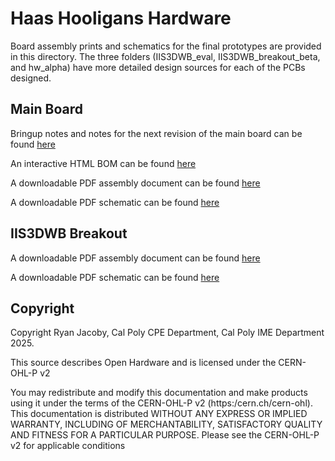 # Haas Hooligans Hardware

Board assembly prints and schematics for the final prototypes are provided in this directory. The three folders (IIS3DWB\_eval, IIS3DWB\_breakout\_beta, and hw\_alpha) have more detailed design sources for each of the PCBs designed.

## Main Board
Bringup notes and notes for the next revision of the main board can be found [here](https://github.com/Yexall/CPE-450.Capstone/blob/main/Hardware/hw_alpha/bringup_notes.md)

An interactive HTML BOM can be found [here](https://html-preview.github.io/?url=https://github.com/Yexall/CPE-450.Capstone/blob/main/Hardware/hw_alpha/bom/ibom.html)

A downloadable PDF assembly document can be found [here](https://github.com/Yexall/CPE-450.Capstone/blob/main/Hardware/hw_alpha/plots/hw_alpha__Assembly.pdf)

A downloadable PDF schematic can be found [here](https://github.com/Yexall/CPE-450.Capstone/blob/main/Hardware/hw_alpha/hw_alpha_schem.pdf)

## IIS3DWB Breakout
A downloadable PDF assembly document can be found [here](https://github.com/Yexall/CPE-450.Capstone/blob/main/Hardware/IIS3DWB_breakout_beta/plots/IIS3DWB_breakout_beta__Assembly.pdf)

A downloadable PDF schematic can be found [here](https://github.com/Yexall/CPE-450.Capstone/blob/main/Hardware/IIS3DWB_breakout_beta/IIS3DWB_breakout_beta_schem.pdf)

## Copyright
Copyright Ryan Jacoby, Cal Poly CPE Department, Cal Poly IME Department 2025.

This source describes Open Hardware and is licensed under the CERN-OHL-P v2

You may redistribute and modify this documentation and make products
using it under the terms of the CERN-OHL-P v2 (https:/cern.ch/cern-ohl).
This documentation is distributed WITHOUT ANY EXPRESS OR IMPLIED
WARRANTY, INCLUDING OF MERCHANTABILITY, SATISFACTORY QUALITY
AND FITNESS FOR A PARTICULAR PURPOSE. Please see the CERN-OHL-P v2
for applicable conditions
